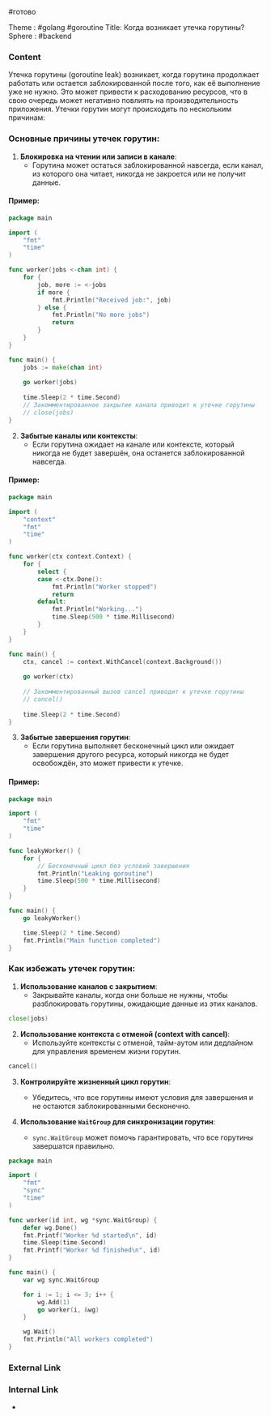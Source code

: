 #готово 

Theme : #golang #goroutine 
Title: Когда возникает утечка горутины?
Sphere : #backend

### Content

Утечка горутины (goroutine leak) возникает, когда горутина продолжает работать или остается заблокированной после того, как её выполнение уже не нужно. Это может привести к расходованию ресурсов, что в свою очередь может негативно повлиять на производительность приложения. Утечки горутин могут происходить по нескольким причинам:

### Основные причины утечек горутин:

1. **Блокировка на чтении или записи в канале**:
   - Горутина может остаться заблокированной навсегда, если канал, из которого она читает, никогда не закроется или не получит данные.

#### Пример:
```go
package main

import (
    "fmt"
    "time"
)

func worker(jobs <-chan int) {
    for {
        job, more := <-jobs
        if more {
            fmt.Println("Received job:", job)
        } else {
            fmt.Println("No more jobs")
            return
        }
    }
}

func main() {
    jobs := make(chan int)
    
    go worker(jobs)
    
    time.Sleep(2 * time.Second)
    // Закомментированное закрытие канала приводит к утечке горутины
    // close(jobs)
}
```

2. **Забытые каналы или контексты**:
   - Если горутина ожидает на канале или контексте, который никогда не будет завершён, она останется заблокированной навсегда.

#### Пример:
```go
package main

import (
    "context"
    "fmt"
    "time"
)

func worker(ctx context.Context) {
    for {
        select {
        case <-ctx.Done():
            fmt.Println("Worker stopped")
            return
        default:
            fmt.Println("Working...")
            time.Sleep(500 * time.Millisecond)
        }
    }
}

func main() {
    ctx, cancel := context.WithCancel(context.Background())
    
    go worker(ctx)
    
    // Закомментированный вызов cancel приводит к утечке горутины
    // cancel()
    
    time.Sleep(2 * time.Second)
}
```

3. **Забытые завершения горутин**:
   - Если горутина выполняет бесконечный цикл или ожидает завершения другого ресурса, который никогда не будет освобождён, это может привести к утечке.

#### Пример:
```go
package main

import (
    "fmt"
    "time"
)

func leakyWorker() {
    for {
        // Бесконечный цикл без условий завершения
        fmt.Println("Leaking goroutine")
        time.Sleep(500 * time.Millisecond)
    }
}

func main() {
    go leakyWorker()

    time.Sleep(2 * time.Second)
    fmt.Println("Main function completed")
}
```

### Как избежать утечек горутин:

1. **Использование каналов с закрытием**:
   - Закрывайте каналы, когда они больше не нужны, чтобы разблокировать горутины, ожидающие данные из этих каналов.

```go
close(jobs)
```

2. **Использование контекста с отменой (context with cancel)**:
   - Используйте контексты с отменой, тайм-аутом или дедлайном для управления временем жизни горутин.

```go
cancel()
```

3. **Контролируйте жизненный цикл горутин**:
   - Убедитесь, что все горутины имеют условия для завершения и не остаются заблокированными бесконечно.

4. **Использование `WaitGroup` для синхронизации горутин**:
   - `sync.WaitGroup` может помочь гарантировать, что все горутины завершатся правильно.

```go
package main

import (
    "fmt"
    "sync"
    "time"
)

func worker(id int, wg *sync.WaitGroup) {
    defer wg.Done()
    fmt.Printf("Worker %d started\n", id)
    time.Sleep(time.Second)
    fmt.Printf("Worker %d finished\n", id)
}

func main() {
    var wg sync.WaitGroup

    for i := 1; i <= 3; i++ {
        wg.Add(1)
        go worker(i, &wg)
    }

    wg.Wait()
    fmt.Println("All workers completed")
}
```
### External Link



### Internal Link

- 